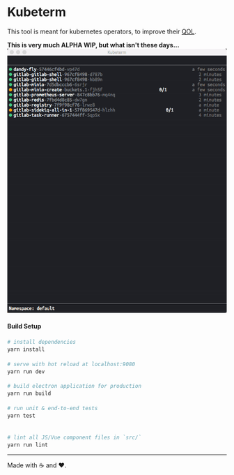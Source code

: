# Kubeterm

This tool is meant for kubernetes operators, to improve their [QOL](https://en.wikipedia.org/wiki/Quality_of_life).

**This is very much ALPHA WIP, but what isn't these days...**
![](demo.gif)


#### Build Setup

``` bash
# install dependencies
yarn install

# serve with hot reload at localhost:9080
yarn run dev

# build electron application for production
yarn run build

# run unit & end-to-end tests
yarn test


# lint all JS/Vue component files in `src/`
yarn run lint

```

---

Made with ☕️ and ❤️.
